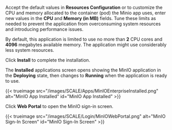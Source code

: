 &NewLine;

Accept the default values in **Resources Configuration** or to customize the CPU and memory allocated to the container (pod) the Minio app uses, enter new values in the **CPU** and **Memory (in MB)** fields. 
Tune these limits as needed to prevent the application from overconsuming system resources and introducing performance issues.

By default, this application is limited to use no more than **2** CPU cores and **4096** megabytes available memory.
The application might use considerably less system resources.

Click **Install** to complete the installation.

The **Installed** applications screen opens showing the MinIO application in the **Deploying** state, then changes to **Running** when the application is ready to use. 

{{< trueimage src="/images/SCALE/Apps/MinIOEnterpriseInstalled.png" alt="MinIO App Installed" id="MinIO App Installed" >}}

Click **Web Portal** to open the MinIO sign-in screen.

{{< trueimage src="/images/SCALE/Login/MinIOWebPortal.png" alt="MinIO Sign-In Screen" id="MinIO Sign-In Screen" >}}
